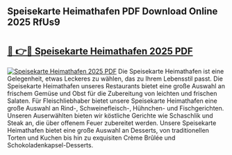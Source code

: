 ## Speisekarte Heimathafen PDF Download Online 2025 RfUs9

# <h2><a href="http://gcea7rn.nevu.top/?p=Speisekarte+Heimathafen">🔗 👉🔴 Speisekarte Heimathafen 2025 PDF</a></h2>

[![Speisekarte Heimathafen 2025 PDF](https://i.imgur.com/dBaPXMq.png)](http://gcea7rn.nevu.top/?p=Speisekarte+Heimathafen)
Die Speisekarte Heimathafen ist eine Gelegenheit, etwas Leckeres zu wählen, das zu Ihrem Lebensstil passt. Die Speisekarte Heimathafen unseres Restaurants bietet eine große Auswahl an frischem Gemüse und Obst für die Zubereitung von leichten und frischen Salaten. Für Fleischliebhaber bietet unsere Speisekarte Heimathafen eine große Auswahl an Rind-, Schweinefleisch-, Hühnchen- und Fischgerichten. Unseren Auserwählten bieten wir köstliche Gerichte wie Schaschlik und Steak an, die über offenem Feuer zubereitet werden. Unsere Speisekarte Heimathafen bietet eine große Auswahl an Desserts, von traditionellen Torten und Kuchen bis hin zu exquisiten Crème Brûlée und Schokoladenkapsel-Desserts.
